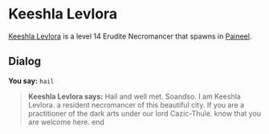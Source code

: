 # Keeshla Levlora



[Keeshla Levlora](/npc/75044) is a level 14 Erudite Necromancer that spawns in [Paineel](/zone/75).



## Dialog

**You say:** `hail`



>**Keeshla Levlora says:** Hail and well met. Soandso.  I am Keeshla Levlora. a resident necromancer of this beautiful city.  If you are a practitioner of the dark arts under our lord Cazic-Thule. know that you are welcome here.
end





